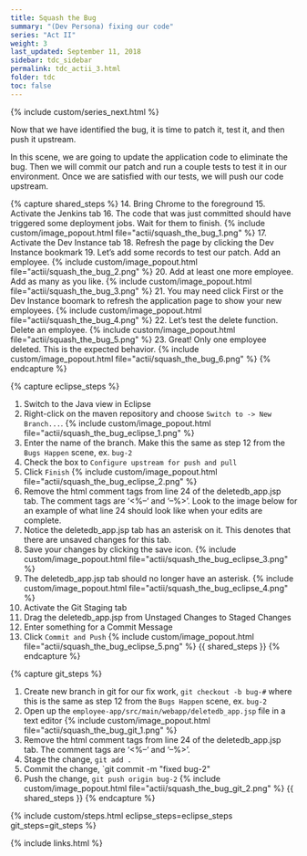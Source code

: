 ```yaml
---
title: Squash the Bug
summary: "(Dev Persona) fixing our code"
series: "Act II"
weight: 3
last_updated: September 11, 2018
sidebar: tdc_sidebar
permalink: tdc_actii_3.html
folder: tdc
toc: false
---
```

<!-- {% include custom/series.html %} -->
{% include custom/series_next.html %}

Now that we have identified the bug, it is time to patch it, test it, and then push it upstream.

In this scene, we are going to update the application code to eliminate the bug. Then we will commit our patch and run a couple tests to test it in our environment. Once we are satisfied with our tests, we will push our code upstream.
    
{% capture shared_steps %}
14. Bring Chrome to the foreground
15. Activate the Jenkins tab
16. The code that was just committed should have triggered some deployment jobs. Wait for them to finish.
    {% include custom/image_popout.html file="actii/squash_the_bug_1.png" %}
17. Activate the Dev Instance tab
18. Refresh the page by clicking the Dev Instance bookmark
19. Let’s add some records to test our patch. Add an employee.
    {% include custom/image_popout.html file="actii/squash_the_bug_2.png" %}
20. Add at least one more employee. Add as many as you like.
    {% include custom/image_popout.html file="actii/squash_the_bug_3.png" %}
21. You may need click First or the Dev Instance boomark to refresh the application page to show your new employees.
    {% include custom/image_popout.html file="actii/squash_the_bug_4.png" %}
22. Let’s test the delete function. Delete an employee.
    {% include custom/image_popout.html file="actii/squash_the_bug_5.png" %}
23. Great! Only one employee deleted. This is the expected behavior.
    {% include custom/image_popout.html file="actii/squash_the_bug_6.png" %}
{% endcapture %}

{% capture eclipse_steps %}

1. Switch to the Java view in Eclipse
2. Right-click on the maven repository and choose `Switch to -> New Branch...`.
   {% include custom/image_popout.html file="actii/squash_the_bug_eclipse_1.png" %}
3. Enter the name of the branch. Make this the same as step 12 from the `Bugs Happen` scene, ex. `bug-2`
4. Check the box to `Configure upstream for push and pull`
5. Click `Finish`
   {% include custom/image_popout.html file="actii/squash_the_bug_eclipse_2.png" %}
6. Remove the html comment tags from line 24 of the deletedb_app.jsp tab. The comment tags are ‘<%–‘ and ‘–%>’. Look to the image below for an example of what line 24 should look like when your edits are complete.
7. Notice the deletedb_app.jsp tab has an asterisk on it. This denotes that there are unsaved changes for this tab.
8. Save your changes by clicking the save icon.
   {% include custom/image_popout.html file="actii/squash_the_bug_eclipse_3.png" %}
9. The deletedb_app.jsp tab should no longer have an asterisk.
   {% include custom/image_popout.html file="actii/squash_the_bug_eclipse_4.png" %}
10. Activate the Git Staging tab
11. Drag the deletedb_app.jsp from Unstaged Changes to Staged Changes
12. Enter something for a Commit Message
13. Click `Commit and Push`
    {% include custom/image_popout.html file="actii/squash_the_bug_eclipse_5.png" %}
{{ shared_steps }}
{% endcapture %}

{% capture git_steps %}
1. Create new branch in git for our fix work, `git checkout -b bug-#` where this is the same as step 12 from the `Bugs Happen` scene, ex. `bug-2`
2. Open up the `employee-app/src/main/webapp/deletedb_app.jsp` file in a text editor
   {% include custom/image_popout.html file="actii/squash_the_bug_git_1.png" %}
3. Remove the html comment tags from line 24 of the deletedb_app.jsp tab. The comment tags are ‘<%–‘ and ‘–%>’.
4. Stage the change, `git add .`
5. Commit the change, `git commit -m "fixed bug-2"
6. Push the change, `git push origin bug-2`
   {% include custom/image_popout.html file="actii/squash_the_bug_git_2.png" %}
{{ shared_steps }}
{% endcapture %}

{% include custom/steps.html eclipse_steps=eclipse_steps git_steps=git_steps %}

{% include links.html %}
